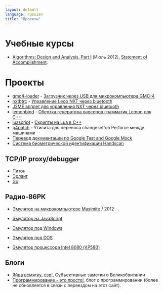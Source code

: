 ```yaml
---
layout: default
language: russian
title: "Проекты"
---
```

# Учебные курсы

* [Algorithms: Design and Analysis, Part I][] (Июль 2012), [Statement of Accomplishment][Algorithms: Design and Analysis, Part I, Statement of Accomplishment].

[Algorithms: Design and Analysis, Part I]: https://class.coursera.org/algo-2012-002/class/index
[Algorithms: Design and Analysis, Part I, Statement of Accomplishment]: /files/education/2012/coursera/stanford/algo1/statement-of-accomplishment.pdf

# Проекты

* [gmc4-loader][] - [Загрузчик через USB для микрокомпьютера GMC-4][]
* [nxtbtrc][] - [Управление Lego NXT через bluetooth][]
* [J2ME апплет для управления NXT через bluetooth][NXT Brick remote control over Bluetooth]
* [lemonbind][] - [Обертка генератора парсеров грамматик Lemon для C++][]
* [luascript][] - [Скрипты на Lua в С++][]
* [p4patch][] - Утилита для переноса changeset'ов Perforce между машинами
* [Перевод документации по Google Test and Google Mock][]
* [Система биометрической идентификации Handscan][]

[gmc4-loader]: https://github.com/begoon/gmc4-loader/
[Загрузчик через USB для микрокомпьютера GMC-4]: http://demin.ws/blog/russian/2012/07/25/gmc4-loader-assembled/

## TCP/IP proxy/debugger

* [Питон][py-tcpspy]
* [Эрланг][erl-tcpspy]
* [Go][go-tcpspy]

## Радио-86РК

* [Эмулятор на микрокомпьютере Maximite][Эмулятор Радио-86РК на микрокомпьютере Maximite] / 2012
* [Эмулятор на JavaScript][Эмулятор Радио-86РК на JavaScript]
* [Эмулятор под Windows][Эмулятор Радио-86РК под Windows]
* [Эмулятор под DOS][Эмулятор Радио-86РК под DOS]

* [Эмулятор процессора Intel 8080 (КР580)][]

## Блоги

* [Яйца всмятку, сэр!][], Субъективные заметки о Великобритании
* [Программирование - это просто!][], блог о программировании (более не обновляется в связи с переездом на этот сайт).

[Эмулятор Радио-86РК на микрокомпьютере Maximite]: https://github.com/begoon/rk86-maximite/
[Эмулятор Радио-86РК на JavaScript]: http://radio86.googlecode.com
[Эмулятор Радио-86РК под Windows]: /projects/radio86/emulator/windows/
[Эмулятор Радио-86РК под DOS]: /projects/radio86/emulator/dos/

[Эмулятор процессора Intel 8080 (КР580)]: https://github.com/begoon/i8080-core/

[nxtbtrc]: http://code.google.com/p/nxtbtrc
[Управление Lego NXT через bluetooth]: /blog/russian/2009/06/24/lego-nxt-remote-control-via-bluetooth/
[NXT Brick remote control over Bluetooth]: /projects/lego/nxt/bluetooth/
[lemonbind]: http://code.google.com/p/lemonbind/
[Обертка генератора парсеров грамматик Lemon для C++]: /blog/russian/2009/07/06/wrapper-for-lemon/
[Перевод документации по Google Test and Google Mock]: http://code.google.com/p/googletest-translations/
[Скрипты на Lua в С++]: /blog/russian/2009/06/12/lua-scripts-in-cpp/
[luascript]: http://code.google.com/p/luascript
[p4patch]: http://code.google.com/p/p4patch
[Система биометрической идентификации Handscan]: http://handscan.ru/

[py-tcpspy]: https://github.com/begoon/py-tcpspy
[erl-tcpspy]: https://github.com/begoon/erl-tcpspy
[go-tcpspy]: https://github.com/begoon/go-tcpspy

[Яйца всмятку, сэр!]: http://english-eggs.blogspot.com
[Программирование - это просто!]: http://easy-coding.blogspot.com
